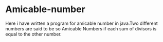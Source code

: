# Amicable-number
Here i have written a program for amicable number in java.Two different numbers are said to be so Amicable Numbers if each sum of divisors is equal to the other number.
